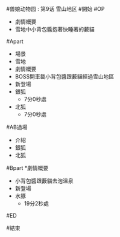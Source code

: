 #兽娘动物园 : 第9话 雪山地区
#開始
#OP
* 劇情概要
 * 雪地中小背包醬抱著快睡著的藪貓

#Apart
* 場景
 * 雪地
* 劇情概要
 * BOSS開車載小背包醬跟藪貓經過雪山地區
* 新登場
 * 銀狐
   * 7分0秒處
 * 北狐
   * 7分0秒處
 
#AB過場
* 介紹
 * 銀狐
 * 北狐
 
#Bpart
*劇情概要
 * 小背包醬跟藪貓去泡溫泉
* 新登場
 * 水豚
   * 19分2秒處

#ED

#結束